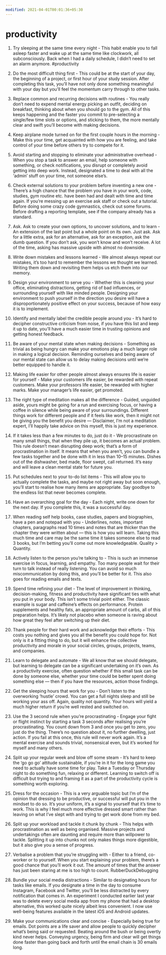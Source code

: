 ```yaml
---
modified: 2021-04-01T00:01:36+05:30
---
```


# productivity

1. Try sleeping at the same time every night - This habit enable you to fall asleep faster and wake up at the same time like clockwork, all subconsciously. Back when I had a daily schedule, I didn’t need to set an alarm anymore.
#productivity 

2. Do the most difficult thing first - This could be at the start of your day, the beginning of a project, or first hour of your study session. After completing this task, you’ll have not only done something meaningful with your day but you’ll feel the momentum carry through to other tasks.

3. Replace common and recurring decisions with routines - You really don’t need to expend mental energy picking an outfit, deciding on breakfast, thinking about when you should go to the gym. All of this keeps happening and the faster you commit to pre-selecting a single/few time slots or options, and sticking to them, the more mentally clear and swift you’ll become with making decisions.

4. Keep airplane mode turned on for the first couple hours in the morning - Make this your time, get acquainted with how you are feeling, and take control of your time before others try to compete for it.

5. Avoid starting and stopping to eliminate your administrative overhead - When you stop a task to answer an email, help someone with something, or check notifications, you disrupt or completely avoid getting into deep work. Instead, designated a time to deal with all the ‘admin’ stuff on your time, not someone else’s.

6. Check external solutions to your problem before inventing a new one - There’s a high chance that the problem you have in your work, code, studies, gym routine etc. have been had and dealt with time and time again. If you’re messing up an exercise ask staff or check out a tutorial. Before doing some crazy code gymnastics, check out some forums. Before drafting a reporting template, see if the company already has a standard.

7. Ask. Ask to create your own options, to uncover solutions, and to learn - An extension of the last point but a whole point on its own. Just ask. Ask for a little extra, ask for an alternative, ask for an exception, ask the dumb question. If you don’t ask, you won’t know and won’t receive. A lot of the time, asking has massive upside with almost no downside.

8. Write down mistakes and lessons learned - We almost always repeat our mistakes, it’s too hard to remember the lessons we thought we learned. Writing them down and revisiting them helps us etch them into our memory.

9. Design your environment to serve you - Whether this is cleaning your office, eliminating distractions, getting rid of bad influences, or surrounding yourself with like minded people. Designing your environment to push yourself in the direction you desire will have a disproportionately positive effect on your success, because of how easy it is to implement.

10. Identify and mentally label the credible people around you - It’s hard to decipher constructive criticism from noise, if you have this list and keep it up to date, you’ll have a much easier time in trusting opinions and getting honest feedback.

11. Be aware of your mental state when making decisions - Something as trivial as being hungry can make your emotions play a much larger role in making a logical decision. Reminding ourselves and being aware of our mental state can allow us to delay making decisions until we’re better equipped to handle it.

12. Making life easier for other people almost always ensures life is easier for yourself - Make your customers life easier, be rewarded with repeat customers. Make your professors life easier, be rewarded with higher marks. Make your manager’s life easier, get promoted.

13. The right type of meditation makes all the difference - Guided, unguided aside, yours might be going for a run and exercising focus, or having a coffee in silence while being aware of your surroundings. Different things work for different people and if it feels like work, then it might not be giving you the benefit you desire — Disclaimer, I’m not a meditation expert, I’ll happily take advice on this myself, this is just my experience.

14. If it takes less than a few minutes to do, just do it - We procrastinate on many small things, that when they pile up, it becomes an actual problem. This rule doesn’t mean disrupting deep work; that’s a form of procrastination in itself. It means that when you aren’t, you can bundle a few tasks together and be done with it in less than 10–15 minutes. Dishes out of the dishwasher, bed made, floor swept, call returned. It’s easy and will leave a clean mental state for future you.

15. Put schedules next to your to-do list items - This will allow you to actually complete the tasks, and maybe not right away but soon enough, you’ll start to realise how many items are appropriate. Say goodbye to the endless list that never becomes complete.

16. Have an overarching goal for the day - Each night, write one down for the next day. If you complete this, it was a successful day.

17. When reading self help books, case studies, papers and biographies, have a pen and notepad with you - Underlines, notes, important chapters, paragraphs read 10 times and notes that are thicker than the chapter they were written about — this is how you will learn. Taking this much time and care may be the same time it takes someone else to read 3 books, but I’m betting you’ll come out more knowledgeable. Quality > Quantity.

18. Actively listen to the person you’re talking to - This is such an immense exercise in focus, learning, and empathy. Too many people wait for their turn to talk instead of really listening. You can avoid so much miscommunication by doing this, and you’ll be better for it. This also goes for reading emails and texts.

19. Spend time refining your diet - The level of improvement in thinking, decision-making, fitness and productivity have significant ties with what you put in your body. This isn’t some trivial point either. The classic example is sugar and caffeine’s effects on performance. Protein supplements and healthy fats, an appropriate amount of carbs, all of this preparation helps. It’s likely not placebo when someone is raving about how great they feel after switching up their diet.

20. Thank people for their hard work and acknowledge their efforts - This costs you nothing and gives you all the benefit you could hope for. Not only is it a fitting thing to do, but it will enhance the collective productivity and morale in your social circles, groups, projects, teams, and companies.

21. Learn to delegate and automate - We all know that we should delegate, but learning to delegate can be a significant undertaking on it’s own. As a productivity exercise, often question whether if this small task can be done by someone else, whether your time could be better spent doing something else — then if you have the resources, action those findings.

22. Get the sleeping hours that work for you - Don’t listen to the overworking ‘hustle’ crowd. You can get a full nights sleep and still be working your ass off. Again, quality not quantity. Your hours will yield a much higher return if you’re well rested and switched on.

23. Use the 3 second rule when you’re procrastinating - Engage your fight or flight instinct by starting a task 3 seconds after realising you’re procrastinating. You count down from 3 and once you get to zero, you just do the thing. There’s no question about it, no further dwelling, just action. If you fail at this once, this rule will never work again. It’s a mental exercise and sounds trivial, nonsensical even, but it’s worked for myself and many others.

24. Split up your regular week and blow off some steam - It’s hard to keep the ‘go go go’ attitude sustainable, if you’re in it for the long game you need to actually have some time for play. Take a Tuesday or Thursday night to do something fun, relaxing or different. Learning to switch off is difficult but trying to and framing it as a part of the productivity cycle is something worth exploring.

25. Dress for the occasion - This is a very arguable topic but I’m of the opinion that dressing to be productive, or successful will put you in the mindset to do so. It’s your uniform, it’s a signal to yourself that it’s time to work. This is why I feel much more effective dressed smart rather than leaving on what I’ve slept with and trying to get work done from my bed.

26. Split up your workload and tackle it chunk by chunk - This helps with procrastination as well as being organised. Massive projects and undertakings often are daunting and require more than willpower to tackle. Splitting it up into chunks not only makes things more digestible, but it also give you a sense of progress.

27. Verbalise a problem that you’re struggling with - Either to a friend, co-worker or to yourself. When you start explaining your problem, there’s a good chance that you’ll work it out. The amount of times that the answer has just been staring at me is too high to count. RubberDuckDebugging

28. Bundle your social media distractions - Similar to designating hours for tasks like emails. If you designate a time in the day to consume Instagram, Facebook and Twitter, you’ll be less distracted by every notification that comes in. An experiment I conducted earlier last year was to delete every social media app from my phone that had a desktop alternative, this worked quite nicely albeit less convenient. I now use well-being features available in the latest iOS and Android updates.

29. Make your communications clear and concise - Especially being true for emails. Dot points are a life saver and allow people to quickly decipher what’s being said or requested. Beating around the bush or being overtly kind never helps. Conveying urgency, being firm and clear will get things done faster than going back and forth until the email chain is 30 emails long.
